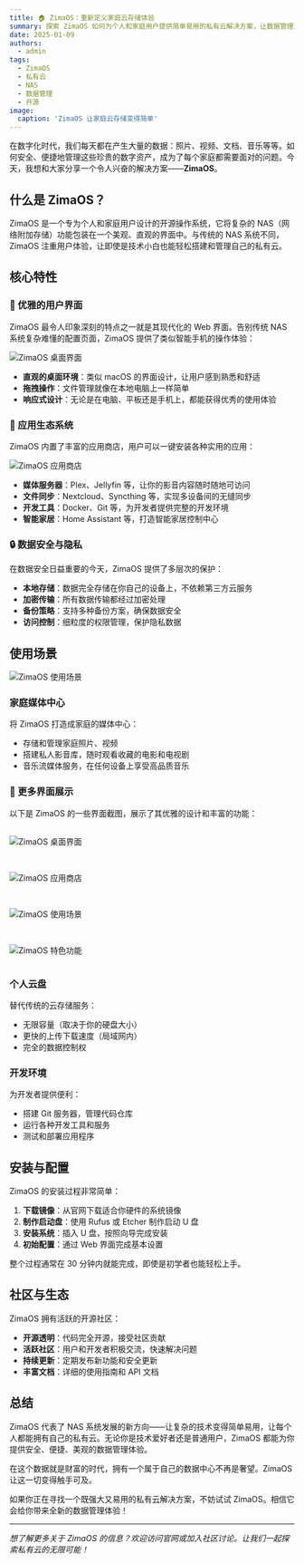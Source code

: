```yaml
---
title: 🏠 ZimaOS：重新定义家庭云存储体验
summary: 探索 ZimaOS 如何为个人和家庭用户提供简单易用的私有云解决方案，让数据管理变得轻松愉快。
date: 2025-01-09
authors:
  - admin
tags:
  - ZimaOS
  - 私有云
  - NAS
  - 数据管理
  - 开源
image:
  caption: 'ZimaOS 让家庭云存储变得简单'
---
```


在数字化时代，我们每天都在产生大量的数据：照片、视频、文档、音乐等等。如何安全、便捷地管理这些珍贵的数字资产，成为了每个家庭都需要面对的问题。今天，我想和大家分享一个令人兴奋的解决方案——**ZimaOS**。

## 什么是 ZimaOS？

ZimaOS 是一个专为个人和家庭用户设计的开源操作系统，它将复杂的 NAS（网络附加存储）功能包装在一个美观、直观的界面中。与传统的 NAS 系统不同，ZimaOS 注重用户体验，让即使是技术小白也能轻松搭建和管理自己的私有云。

## 核心特性

### 🎨 优雅的用户界面

ZimaOS 最令人印象深刻的特点之一就是其现代化的 Web 界面。告别传统 NAS 系统复杂难懂的配置页面，ZimaOS 提供了类似智能手机的操作体验：

![ZimaOS 桌面界面](image1.jpg "ZimaOS 现代化的桌面环境")

- **直观的桌面环境**：类似 macOS 的界面设计，让用户感到熟悉和舒适
- **拖拽操作**：文件管理就像在本地电脑上一样简单
- **响应式设计**：无论是在电脑、平板还是手机上，都能获得优秀的使用体验

### 📱 应用生态系统

ZimaOS 内置了丰富的应用商店，用户可以一键安装各种实用的应用：

![ZimaOS 应用商店](image2.jpg "丰富的应用生态系统")

- **媒体服务器**：Plex、Jellyfin 等，让你的影音内容随时随地可访问
- **文件同步**：Nextcloud、Syncthing 等，实现多设备间的无缝同步
- **开发工具**：Docker、Git 等，为开发者提供完整的开发环境
- **智能家居**：Home Assistant 等，打造智能家居控制中心

### 🔒 数据安全与隐私

在数据安全日益重要的今天，ZimaOS 提供了多层次的保护：

- **本地存储**：数据完全存储在你自己的设备上，不依赖第三方云服务
- **加密传输**：所有数据传输都经过加密处理
- **备份策略**：支持多种备份方案，确保数据安全
- **访问控制**：细粒度的权限管理，保护隐私数据

## 使用场景

![ZimaOS 使用场景](image3.jpg "ZimaOS 的多种使用场景")

### 家庭媒体中心

将 ZimaOS 打造成家庭的媒体中心：
- 存储和管理家庭照片、视频
- 搭建私人影音库，随时观看收藏的电影和电视剧
- 音乐流媒体服务，在任何设备上享受高品质音乐

### 📸 更多界面展示

以下是 ZimaOS 的一些界面截图，展示了其优雅的设计和丰富的功能：

<div style="display: grid; grid-template-columns: repeat(auto-fit, minmax(300px, 1fr)); gap: 1rem; margin: 1rem 0;">

![ZimaOS 桌面界面](image1.jpg "ZimaOS 现代化的桌面环境")

![ZimaOS 应用商店](image2.jpg "丰富的应用生态系统")

![ZimaOS 使用场景](image3.jpg "ZimaOS 的多种使用场景")

![ZimaOS 特色功能](featured.jpg "ZimaOS 让家庭云存储变得简单")

</div>

### 个人云盘

替代传统的云存储服务：
- 无限容量（取决于你的硬盘大小）
- 更快的上传下载速度（局域网内）
- 完全的数据控制权

### 开发环境

为开发者提供便利：
- 搭建 Git 服务器，管理代码仓库
- 运行各种开发工具和服务
- 测试和部署应用程序

## 安装与配置

ZimaOS 的安装过程非常简单：

1. **下载镜像**：从官网下载适合你硬件的系统镜像
2. **制作启动盘**：使用 Rufus 或 Etcher 制作启动 U 盘
3. **安装系统**：插入 U 盘，按照向导完成安装
4. **初始配置**：通过 Web 界面完成基本设置

整个过程通常在 30 分钟内就能完成，即使是初学者也能轻松上手。

## 社区与生态

ZimaOS 拥有活跃的开源社区：

- **开源透明**：代码完全开源，接受社区贡献
- **活跃社区**：用户和开发者积极交流，快速解决问题
- **持续更新**：定期发布新功能和安全更新
- **丰富文档**：详细的使用指南和 API 文档

## 总结

ZimaOS 代表了 NAS 系统发展的新方向——让复杂的技术变得简单易用，让每个人都能拥有自己的私有云。无论你是技术爱好者还是普通用户，ZimaOS 都能为你提供安全、便捷、美观的数据管理体验。

在这个数据就是财富的时代，拥有一个属于自己的数据中心不再是奢望。ZimaOS 让这一切变得触手可及。

如果你正在寻找一个既强大又易用的私有云解决方案，不妨试试 ZimaOS。相信它会给你带来全新的数据管理体验！

---

*想了解更多关于 ZimaOS 的信息？欢迎访问官网或加入社区讨论。让我们一起探索私有云的无限可能！*